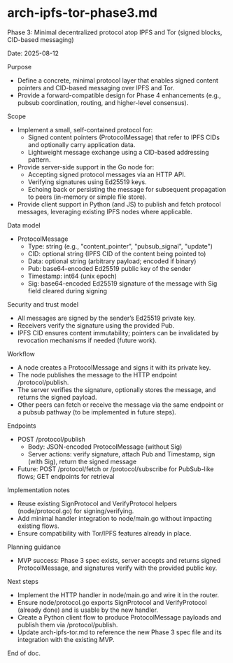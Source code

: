 # arch-ipfs-tor-phase3.md

Phase 3: Minimal decentralized protocol atop IPFS and Tor (signed blocks, CID-based messaging)

Date: 2025-08-12

Purpose
- Define a concrete, minimal protocol layer that enables signed content pointers and CID-based messaging over IPFS and Tor.
- Provide a forward-compatible design for Phase 4 enhancements (e.g., pubsub coordination, routing, and higher-level consensus).

Scope
- Implement a small, self-contained protocol for:
  - Signed content pointers (ProtocolMessage) that refer to IPFS CIDs and optionally carry application data.
  - Lightweight message exchange using a CID-based addressing pattern.
- Provide server-side support in the Go node for:
  - Accepting signed protocol messages via an HTTP API.
  - Verifying signatures using Ed25519 keys.
  - Echoing back or persisting the message for subsequent propagation to peers (in-memory or simple file store).
- Provide client support in Python (and JS) to publish and fetch protocol messages, leveraging existing IPFS nodes where applicable.

Data model
- ProtocolMessage
  - Type: string (e.g., "content_pointer", "pubsub_signal", "update")
  - CID: optional string (IPFS CID of the content being pointed to)
  - Data: optional string (arbitrary payload; encoded if binary)
  - Pub: base64-encoded Ed25519 public key of the sender
  - Timestamp: int64 (unix epoch)
  - Sig: base64-encoded Ed25519 signature of the message with Sig field cleared during signing

Security and trust model
- All messages are signed by the sender’s Ed25519 private key.
- Receivers verify the signature using the provided Pub.
- IPFS CID ensures content immutability; pointers can be invalidated by revocation mechanisms if needed (future work).

Workflow
- A node creates a ProtocolMessage and signs it with its private key.
- The node publishes the message to the HTTP endpoint /protocol/publish.
- The server verifies the signature, optionally stores the message, and returns the signed payload.
- Other peers can fetch or receive the message via the same endpoint or a pubsub pathway (to be implemented in future steps).

Endpoints
- POST /protocol/publish
  - Body: JSON-encoded ProtocolMessage (without Sig)
  - Server actions: verify signature, attach Pub and Timestamp, sign (with Sig), return the signed message
- Future: POST /protocol/fetch or /protocol/subscribe for PubSub-like flows; GET endpoints for retrieval

Implementation notes
- Reuse existing SignProtocol and VerifyProtocol helpers (node/protocol.go) for signing/verifying.
- Add minimal handler integration to node/main.go without impacting existing flows.
- Ensure compatibility with Tor/IPFS features already in place.

Planning guidance
- MVP success: Phase 3 spec exists, server accepts and returns signed ProtocolMessage, and signatures verify with the provided public key.

Next steps
- Implement the HTTP handler in node/main.go and wire it in the router.
- Ensure node/protocol.go exports SignProtocol and VerifyProtocol (already done) and is usable by the new handler.
- Create a Python client flow to produce ProtocolMessage payloads and publish them via /protocol/publish.
- Update arch-ipfs-tor.md to reference the new Phase 3 spec file and its integration with the existing MVP.

End of doc.